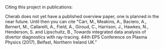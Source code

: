 Citing this project in publications:

Cherab does not yet have a published overview paper, one is planned in the near future.
Until then you can cite "Carr, M., Meakins, A., Baciero, A., Bernert, M., Callarelli, A.,
Field, A., Giroud, C., Harrison, J., Hawkes, N., Henderson, S. and Lipschultz, B.,
Towards integrated data analysis of divertor diagnostics with ray-tracing. 44th EPS Conference
on Plasma Physics (2017), Belfast, Northern Ireland UK."